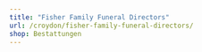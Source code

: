 ```yaml
---
title: "Fisher Family Funeral Directors"
url: /croydon/fisher-family-funeral-directors/
shop: Bestattungen
---
```

